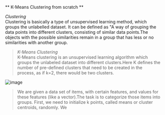 ** K-Means Clustering from scratch **

*Clustering* </br>
Clustering is basically a type of unsupervised learning method, which groups the unlabelled dataset. It can be defined as "A way of grouping the data points into different clusters, consisting of similar data points.The objects with the possible similarities remain in a group that has less or no similarities with another group.

> *K-Means Clustering* </br>
K-Means clustering is an unsupervised learning algorithm which groups the unlabeled dataset into different clusters.Here K defines the number of pre-defined clusters that need to be created in the process, as if k=2, there would be two clusters.

![image](https://user-images.githubusercontent.com/109072424/207693933-3ec0c9e3-6298-4100-9b5c-2005894c00e9.png)

> We are given a data set of items, with certain features, and values for these features (like a vector).The task is to categorize those items into groups.
> First, we need to initialize k points, called means or cluster centroids, randomly.
> We 




